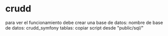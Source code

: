 # crudd
para ver el funcionamiento debe crear una base de datos:
	nombre de base de datos: crudd_symfony
	tablas: copiar script desde "public/sql/"
